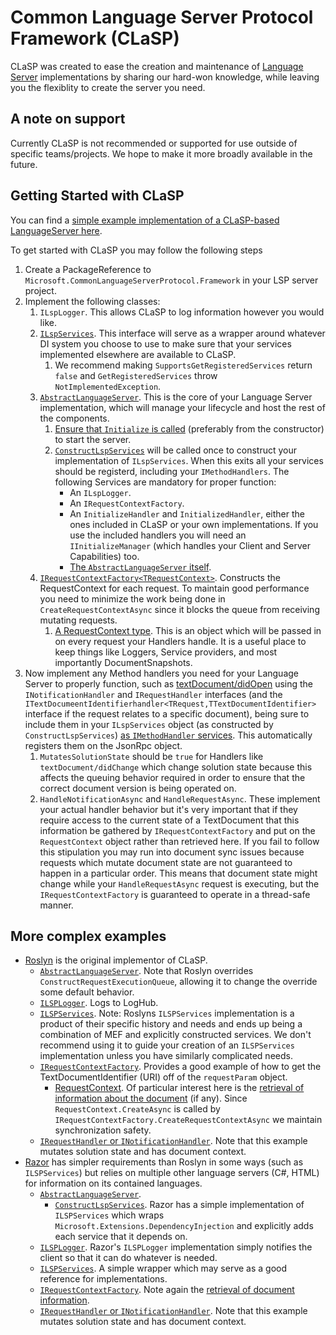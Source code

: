 # Common Language Server Protocol Framework (CLaSP)

CLaSP was created to ease the creation and maintenance of [Language Server](https://microsoft.github.io/language-server-protocol/) implementations by sharing our hard-won knowledge, while leaving you the flexiblity to create the server you need.

## A note on support

Currently CLaSP is not recommended or supported for use outside of specific teams/projects. We hope to make it more broadly available in the future.

## Getting Started with CLaSP

You can find a [simple example implementation of a CLaSP-based LanguageServer here](https://github.com/dotnet/roslyn/tree/main/src/Features/LanguageServer/Microsoft.CommonLanguageServerProtocol.Framework.Example).

To get started with CLaSP you may follow the following steps

1. Create a PackageReference to `Microsoft.CommonLanguageServerProtocol.Framework` in your LSP server project.
1. Implement the following classes:
    1. `ILspLogger`. This allows CLaSP to log information however you would like.
    1. [`ILspServices`](https://github.com/dotnet/roslyn/blob/main/src/LanguageServer/Microsoft.CommonLanguageServerProtocol.Framework.Example/ExampleLspServices.cs). This interface will serve as a wrapper around whatever DI system you choose to use to make sure that your services implemented elsewhere are available to CLaSP.
        1. We recommend making `SupportsGetRegisteredServices` return `false` and `GetRegisteredServices` throw `NotImplementedException`.
    1. [`AbstractLanguageServer`](https://github.com/dotnet/roslyn/blob/main/src/LanguageServer/Microsoft.CommonLanguageServerProtocol.Framework.Example/ExampleLanguageServer.cs). This is the core of your Language Server implementation, which will manage your lifecycle and host the rest of the components.
        1. [Ensure that `Initialize` is called](https://github.com/dotnet/roslyn/blob/main/src/LanguageServer/Microsoft.CommonLanguageServerProtocol.Framework.Example/ExampleLanguageServer.cs#:~:text=Initialize) (preferably from the constructor) to start the server.
        1. [`ConstructLspServices`](https://github.com/dotnet/roslyn/blob/main/src/LanguageServer/Microsoft.CommonLanguageServerProtocol.Framework.Example/ExampleLanguageServer.cs#:~:text=ConstructLspServices) will be called once to construct your implementation of `ILspServices`. When this exits all your services should be registerd, including your `IMethodHandlers`. The following Services are mandatory for proper function:
            - An `ILspLogger`.
            - An `IRequestContextFactory`.
            - An `InitializeHandler` and `InitializedHandler`, either the ones included in CLaSP or your own implementations. If you use the included handlers you will need an `IInitializeManager` (which handles your Client and Server Capabilities) too.
            - [The `AbstractLanguageServer` itself](https://github.com/dotnet/roslyn/blob/main/src/LanguageServer/Microsoft.CommonLanguageServerProtocol.Framework.Example/ExampleLanguageServer.cs#L28).
    1. [`IRequestContextFactory<TRequestContext>`](https://github.com/dotnet/roslyn/blob/main/src/LanguageServer/Microsoft.CommonLanguageServerProtocol.Framework.Example/ExampleRequestContextFactory.cs). Constructs the RequestContext for each request. To maintain good performance you need to minimize the work being done in `CreateRequestContextAsync` since it blocks the queue from receiving mutating requests.
        1. [A RequestContext type](https://github.com/dotnet/roslyn/blob/main/src/LanguageServer/Microsoft.CommonLanguageServerProtocol.Framework.Example/ExampleRequestContext.cs). This is an object which will be passed in on every request your Handlers handle. It is a useful place to keep things like Loggers, Service providers, and most importantly DocumentSnapshots.
1. Now implement any Method handlers you need for your Language Server to properly function, such as [textDocument/didOpen](https://microsoft.github.io/language-server-protocol/specifications/lsp/3.17/specification/#textDocument_didOpen) using the `INotificationHandler` and `IRequestHandler` interfaces (and the `ITextDocumeentIdentifierhandler<TRequest,TTextDocumentIdentifier>` interface if the request relates to a specific document), being sure to include them in your `ILspServices` object (as constructed by `ConstructLspServices`) [as `IMethodHandler` services](https://github.com/dotnet/roslyn/blob/main/src/LanguageServer/Microsoft.CommonLanguageServerProtocol.Framework.Example/ExampleLanguageServer.cs#:~:text=AddHandlers). This automatically registers them on the JsonRpc object.
    1. `MutatesSolutionState` should be `true` for Handlers like `textDocument/didChange` which change solution state because this affects the queuing behavior required in order to ensure that the correct document version is being operated on.
    1. `HandleNotificationAsync` and `HandleRequestAsync`. These implement your actual handler behavior but it's very important that if they require access to the current state of a TextDocument that this information be gathered by `IRequestContextFactory` and put on the `RequestContext` object rather than retrieved here. If you fail to follow this stipulation you may run into document sync issues because requests which mutate document state are not guaranteed to happen in a particular order. This means that document state might change while your `HandleRequestAsync` request is executing, but the `IRequestContextFactory` is guaranteed to operate in a thread-safe manner.

## More complex examples

- [Roslyn](https://github.com/dotnet/roslyn/tree/main/src/Features/LanguageServer/Protocol) is the original implementor of CLaSP.
  - [`AbstractLanguageServer`](https://github.com/dotnet/roslyn/blob/main/src/LanguageServer/Protocol/RoslynLanguageServer.cs). Note that Roslyn overrides `ConstructRequestExecutionQueue`, allowing it to change the override some default behavior.
  - [`ILSPLogger`](https://github.com/dotnet/roslyn/blob/main/src/VisualStudio/Core/Def/LanguageClient/LogHubLspLogger.cs). Logs to LogHub.
  - [`ILSPServices`](https://github.com/dotnet/roslyn/blob/main/src/LanguageServer/Protocol/LspServices/LspServices.cs). Note: Roslyns `ILSPServices` implementation is a product of their specific history and needs and ends up being a combination of MEF and explicitly constructed services. We don't recommend using it to guide your creation of an `ILSPServices` implementation unless you have similarly complicated needs.
  - [`IRequestContextFactory`](https://github.com/dotnet/roslyn/blob/main/src/LanguageServer/Protocol/Handler/RequestContextFactory.cs). Provides a good example of how to get the TextDocumentIdentifier (URI) off of the `requestParam` object.
    - [RequestContext](https://github.com/dotnet/roslyn/blob/main/src/LanguageServer/Protocol/Handler/RequestContext.cs). Of particular interest here is the [retrieval of information about the document](https://github.com/dotnet/roslyn/blob/main/src/LanguageServer/Protocol/Handler/RequestContext.cs#:~:text=GetLspDocumentInfoAsync) (if any). Since `RequestContext.CreateAsync` is called by `IRequestContextFactory.CreateRequestContextAsync` we maintain synchronization safety.
  - [`IRequestHandler` or `INotificationHandler`](https://github.com/dotnet/roslyn/blob/main/src/LanguageServer/Protocol/Handler/DocumentChanges/DidOpenHandler.cs). Note that this example mutates solution state and has document context.
- [Razor](https://github.com/dotnet/razor/tree/main/src/Razor/src/Microsoft.AspNetCore.Razor.LanguageServer) has simpler requirements than Roslyn in some ways (such as `ILSPServices`) but relies on multiple other language servers (C#, HTML) for information on its contained languages.
  - [`AbstractLanguageServer`](https://github.com/dotnet/razor/blob/main/src/Razor/src/Microsoft.AspNetCore.Razor.LanguageServer/RazorLanguageServer.cs).
    - [`ConstructLspServices`](https://github.com/dotnet/razor/blob/main/src/Razor/src/Microsoft.AspNetCore.Razor.LanguageServer/RazorLanguageServer.cs#:~:text=ConstructLspServices). Razor has a simple implementation of `ILSPServices` which wraps `Microsoft.Extensions.DependencyInjection` and explicitly adds each service that it depends on.
  - [`ILSPLogger`](https://github.com/dotnet/razor/blob/main/src/Razor/src/Microsoft.AspNetCore.Razor.LanguageServer/LspLogger.cs#:~:text=class%20LSPLogger). Razor's `ILSPLogger` implementation simply notifies the client so that it can do whatever is needed.
  - [`ILSPServices`](https://github.com/dotnet/razor/blob/main/src/Razor/src/Microsoft.AspNetCore.Razor.LanguageServer/LspServices.cs). A simple wrapper which may serve as a good reference for implementations.
  - [`IRequestContextFactory`](https://github.com/dotnet/razor/blob/main/src/Razor/src/Microsoft.AspNetCore.Razor.LanguageServer/RazorRequestContextFactory.cs). Note again the [retrieval of document information](https://github.com/dotnet/razor/blob/main/src/Razor/src/Microsoft.AspNetCore.Razor.LanguageServer/RazorRequestContextFactory.cs#:~:text=documentContextFactory).
  - [`IRequestHandler` or `INotificationHandler`](https://github.com/dotnet/razor/blob/main/src/Razor/src/Microsoft.AspNetCore.Razor.LanguageServer/DocumentSynchronization/RazorDidChangeTextDocumentEndpoint.cs). Note that this example mutates solution state and has document context.
